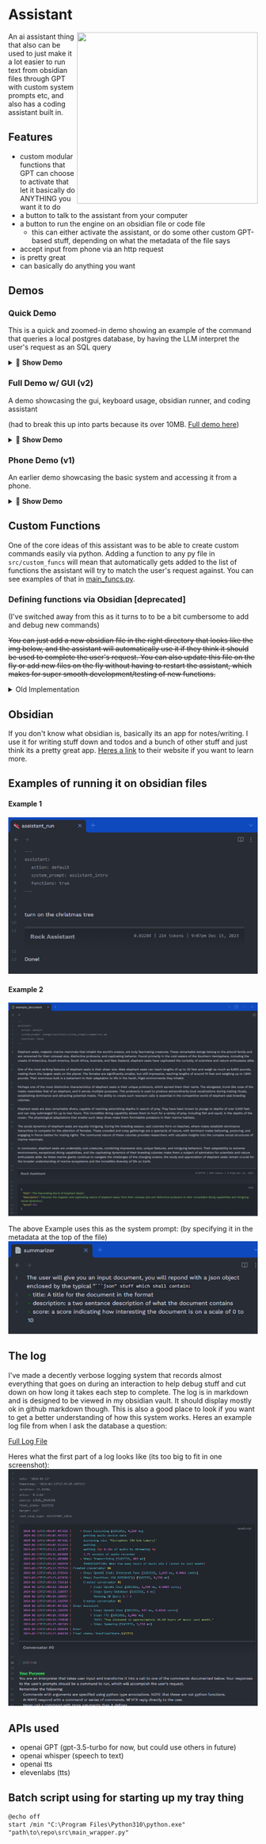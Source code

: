 # Assistant

<img align="right" width="365" height="346" src="docs/images/demo3.gif">

An ai assistant thing that also can be used to just make it a lot easier to run text from obsidian files through GPT with custom system prompts etc, and also has a coding assistant built in.

## Features
- custom modular functions that GPT can choose to activate that let it basically do ANYTHING you want it to do
- a button to talk to the assistant from your computer
- a button to run the engine on an obsidian file or code file
  - this can either activate the assistant, or do some other custom GPT-based stuff, depending on what the metadata of the file says
- accept input from phone via an http request
- is pretty great
- can basically do anything you want

## Demos

### Quick Demo
This is a quick and zoomed-in demo showing an example of the command that queries a local postgres database, by having the LLM interpret the user's request as an SQL query
<details>
  <summary>🎥 <b>Show Demo</b></summary>

https://github.com/mdiller/rock-assistant/assets/3231343/907154c0-f1c3-487e-99a6-310601d2e4e9

</details>

### Full Demo w/ GUI (v2)
A demo showcasing the gui, keyboard usage, obsidian runner, and coding assistant

(had to break this up into parts because its over 10MB. [Full demo here](docs/videos/demo2.mp4))
<details>
  <summary>🎥 <b>Show Demo</b></summary>

#### Part 1 (general assistant & thought recording)

https://github.com/mdiller/rock-assistant/assets/3231343/e11cf805-844f-4033-bc22-a7fd56bd4c03

#### Part 2 (obsidian runner)

https://github.com/mdiller/rock-assistant/assets/3231343/4671c279-7670-46f0-a956-86a7ed4690d4

#### Part 3 (coding assistant)

https://github.com/mdiller/rock-assistant/assets/3231343/a8fdb38e-d495-4e37-a566-42dd29a5952b

</details>

### Phone Demo (v1)
An earlier demo showcasing the basic system and accessing it from a phone.

<details>
  <summary>🎥 <b>Show Demo</b></summary>

https://github.com/mdiller/rock-assistant/assets/3231343/25e93dd3-7747-4fc9-907d-efdc9c6d0570

</details>

## Custom Functions

One of the core ideas of this assistant was to be able to create custom commands easily via python. Adding a function to any py file in `src/custom_funcs` will mean that automatically gets added to the list of functions the assistant will try to match the user's request against. You can see examples of that in [main_funcs.py](src/custom_funcs/main_funcs.py). 

### Defining functions via Obsidian [deprecated]

(I've switched away from this as it turns to to be a bit cumbersome to add and debug new commands)

~~You can just add a new obsidian file in the right directory that looks like the img below, and the assistant will automatically use it if they think it should be used to complete the user's request. You can also update this file on the fly or add new files on the fly without having to restart the assistant, which makes for super smooth development/testing of new functions.~~

<details>
  <summary>Old Implementation</summary>
  ![demo](docs/images/function_example.png)
</details>

## Obsidian
If you don't know what obsidian is, basically its an app for notes/writing. I use it for writing stuff down and todos and a bunch of other stuff and just think its a pretty great app. [Heres a link](https://obsidian.md/) to their website if you want to learn more.

## Examples of running it on obsidian files

#### Example 1

![demo](docs/images/run_example1.png)

#### Example 2

![demo](docs/images/run_example2.png)

The above Example uses this as the system prompt: (by specifying it in the metadata at the top of the file)
![demo](docs/images/run_example2_prompt.png)

## The log
I've made a decently verbose logging system that records almost everything that goes on during an interaction to help debug stuff and cut down on how long it takes each step to complete. The log is in markdown and is designed to be viewed in my obsidian vault. It should display mostly ok in github markdown though. This is also a good place to look if you want to get a better understanding of how this system works. Heres an example log file from when I ask the database a question:

[Full Log File](docs/log_example.md)

Heres what the first part of a log looks like (its too big to fit in one screenshot):
![log](docs/images/log.png)

## APIs used
- openai GPT (gpt-3.5-turbo for now, but could use others in future)
- openai whisper (speech to text)
- openai tts
- elevenlabs (tts)


## Batch script using for starting up my tray thing
```
@echo off
start /min "C:\Program Files\Python310\python.exe" "path\to\repo\src\main_wrapper.py"
```